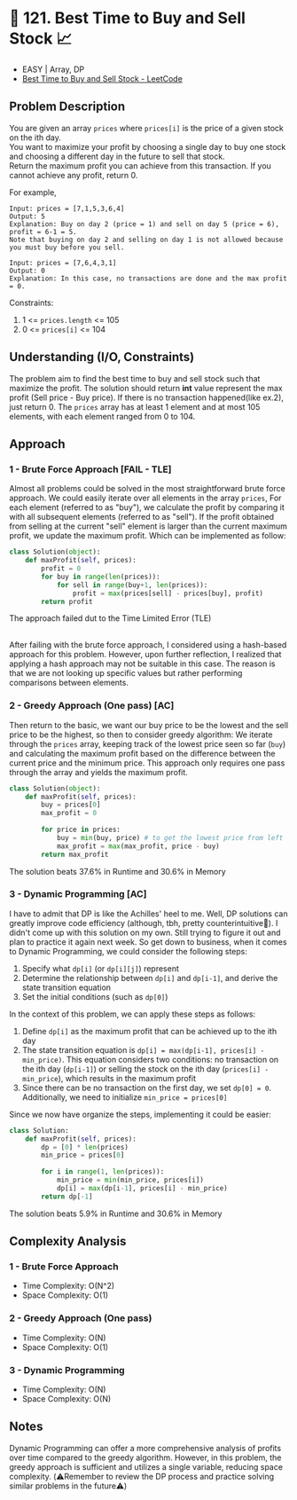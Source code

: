 # 🌟 121. Best Time to Buy and Sell Stock 📈
- EASY | Array, DP
- [Best Time to Buy and Sell Stock - LeetCode](https://leetcode.com/problems/best-time-to-buy-and-sell-stock/)

## Problem Description
You are given an array `prices` where `prices[i]` is the price of a given stock on the ith day. <br>
You want to maximize your profit by choosing a single day to buy one stock and choosing a different day in the future to sell that stock. <br>
Return the maximum profit you can achieve from this transaction. If you cannot achieve any profit, return 0.

For example, <br>
```
Input: prices = [7,1,5,3,6,4]
Output: 5
Explanation: Buy on day 2 (price = 1) and sell on day 5 (price = 6), profit = 6-1 = 5.
Note that buying on day 2 and selling on day 1 is not allowed because you must buy before you sell.
```

```
Input: prices = [7,6,4,3,1]
Output: 0
Explanation: In this case, no transactions are done and the max profit = 0.
```

Constraints:
1. 1 <= `prices.length` <= 105
2. 0 <= `prices[i]` <= 104
 
## Understanding (I/O, Constraints)
The problem aim to find the best time to buy and sell stock such that maximize the profit. The solution should return **int** value represent the max profit (Sell price - Buy price). If there is no transaction happened(like ex.2), just return 0.
The `prices` array has at least 1 element and at most 105 elements, with each element ranged from 0 to 104.

## Approach
### 1 - Brute Force Approach [FAIL - TLE]
Almost all problems could be solved in the most straightforward brute force approach. We could easily iterate over all elements in the array `prices`,  For each element (referred to as "buy"), we calculate the profit by comparing it with all subsequent elements (referred to as "sell"). If the profit obtained from selling at the current "sell" element is larger than the current maximum profit, we update the maximum profit. Which can be implemented as follow:

```python
class Solution(object):
    def maxProfit(self, prices):
        profit = 0
        for buy in range(len(prices)):
            for sell in range(buy+1, len(prices)):
                profit = max(prices[sell] - prices[buy], profit)
        return profit
```
The approach failed dut to the Time Limited Error (TLE)

<br>
After failing with the brute force approach, I considered using a hash-based approach for this problem. However, upon further reflection, I realized that applying a hash approach may not be suitable in this case. The reason is that we are not looking up specific values but rather performing comparisons between elements.

### 2 - Greedy Approach (One pass) [AC]
Then return to the basic, we want our buy price to be the lowest and the sell price to be the highest, so then to consider greedy algorithm:
We iterate through the `prices` array, keeping track of the lowest price seen so far (`buy`) and calculating the maximum profit based on the difference between the current price and the minimum price. This approach only requires one pass through the array and yields the maximum profit.

```python
class Solution(object):
    def maxProfit(self, prices):
        buy = prices[0]
        max_profit = 0
        
        for price in prices:
            buy = min(buy, price) # to get the lowest price from left
            max_profit = max(max_profit, price - buy)
        return max_profit
```
The solution beats 37.6% in Runtime and 30.6% in Memory

### 3 - Dynamic Programming [AC]
I have to admit that DP is like the Achilles' heel to me. Well, DP solutions can greatly improve code efficiency (although, tbh, pretty counterintuitive🥴). I didn't come up with this solution on my own. Still trying to figure it out and plan to practice it again next week. So get down to business, when it comes to Dynamic Programming, we could consider the following steps:<br>

1. Specify what `dp[i]` (or `dp[i][j]`) represent
2. Determine the relationship between `dp[i]` and `dp[i-1]`, and derive the state transition equation
3. Set the initial conditions (such as `dp[0]`)

In the context of this problem, we can apply these steps as follows:<br>

1. Define `dp[i]` as the maximum profit that can be achieved up to the ith day
2. The state transition equation is `dp[i] = max(dp[i-1], prices[i] - min_price)`. This equation considers two conditions: no transaction on the ith day (`dp[i-1]`) or selling the stock on the ith day (`prices[i] - min_price`), which results in the maximum profit
3. Since there can be no transaction on the first day, we set `dp[0] = 0`. Additionally, we need to initialize `min_price = prices[0]`

Since we now have organize the steps, implementing it could be easier:

```python
class Solution:
    def maxProfit(self, prices):
        dp = [0] * len(prices)
        min_price = prices[0]
     
        for i in range(1, len(prices)):
            min_price = min(min_price, prices[i])
            dp[i] = max(dp[i-1], prices[i] - min_price)
        return dp[-1]
```
The solution beats 5.9% in Runtime and 30.6% in Memory

## Complexity Analysis
### 1 - Brute Force Approach
- Time Complexity: O(N^2)
- Space Complexity: O(1)

### 2 - Greedy Approach (One pass)
- Time Complexity: O(N)
- Space Complexity: O(1) 

### 3 - Dynamic Programming
- Time Complexity: O(N)
- Space Complexity: O(N)

## Notes
Dynamic Programming can offer a more comprehensive analysis of profits over time compared to the greedy algorithm. However, in this problem, the greedy approach is sufficient and utilizes a single variable, reducing space complexity. (⚠️Remember to review the DP process and practice solving similar problems in the future⚠️)
